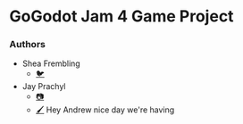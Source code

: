 # GoGodot Jam 4 Game Project
### Authors
- Shea Frembling
	- [🐦](https://twitter.com/godsfryingpan)
- Jay Prachyl
	- [📷](https://www.instagram.com/decora.demon/)
	- [🖌️](https://www.jayprachyl.art/)
Hey Andrew
nice day we're having
